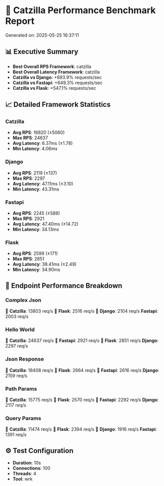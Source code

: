 # 🚀 Catzilla Performance Benchmark Report

Generated on: 2025-05-25 16:37:11

## 📊 Executive Summary

- **Best Overall RPS Framework**: catzilla
- **Best Overall Latency Framework**: catzilla
- **Catzilla vs Django**: +693.9% requests/sec
- **Catzilla vs Fastapi**: +649.3% requests/sec
- **Catzilla vs Flask**: +547.1% requests/sec

## 📈 Detailed Framework Statistics

### Catzilla
- **Avg RPS**: 16820 (±5060)
- **Max RPS**: 24637
- **Avg Latency**: 6.37ms (±1.78)
- **Min Latency**: 4.06ms

### Django
- **Avg RPS**: 2119 (±137)
- **Max RPS**: 2297
- **Avg Latency**: 47.11ms (±3.10)
- **Min Latency**: 43.31ms

### Fastapi
- **Avg RPS**: 2245 (±588)
- **Max RPS**: 2921
- **Avg Latency**: 47.40ms (±14.72)
- **Min Latency**: 34.13ms

### Flask
- **Avg RPS**: 2599 (±171)
- **Max RPS**: 2851
- **Avg Latency**: 38.41ms (±2.49)
- **Min Latency**: 34.90ms

## 🎯 Endpoint Performance Breakdown

### Complex Json
🥇 **Catzilla**: 13803 req/s
🥈 **Flask**: 2516 req/s
🥉 **Django**: 2104 req/s
   **Fastapi**: 2003 req/s

### Hello World
🥇 **Catzilla**: 24637 req/s
🥈 **Fastapi**: 2921 req/s
🥉 **Flask**: 2851 req/s
   **Django**: 2297 req/s

### Json Response
🥇 **Catzilla**: 18408 req/s
🥈 **Flask**: 2664 req/s
🥉 **Fastapi**: 2616 req/s
   **Django**: 2159 req/s

### Path Params
🥇 **Catzilla**: 15775 req/s
🥈 **Flask**: 2570 req/s
🥉 **Fastapi**: 2292 req/s
   **Django**: 2117 req/s

### Query Params
🥇 **Catzilla**: 11474 req/s
🥈 **Flask**: 2394 req/s
🥉 **Django**: 1916 req/s
   **Fastapi**: 1391 req/s

## ⚙️ Test Configuration

- **Duration**: 10s
- **Connections**: 100
- **Threads**: 4
- **Tool**: wrk
